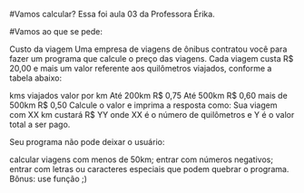 #Vamos calcular? Essa foi aula 03 da Professora Érika.

#Vamos ao que se pede:

Custo da viagem
Uma empresa de viagens de ônibus contratou você para fazer um programa que calcule o preço das viagens. Cada viagem custa R$ 20,00 e mais um valor referente aos quilômetros viajados, conforme a tabela abaixo:

kms viajados	valor por km
Até 200km	R$ 0,75
Até 500km	R$ 0,60
mais de 500km	R$ 0,50
Calcule o valor e imprima a resposta como: Sua viagem com XX km custará R$ YY onde XX é o número de quilômetros e Y é o valor total a ser pago.

Seu programa não pode deixar o usuário:

calcular viagens com menos de 50km;
entrar com números negativos;
entrar com letras ou caracteres especiais que podem quebrar o programa.
Bônus: use função ;)
